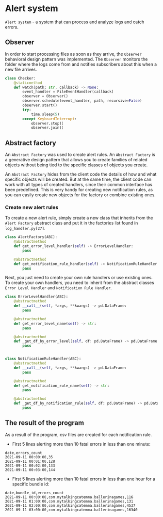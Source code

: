 # Alert system
`Alert system` - a system that can process and analyze logs and catch errors.

## Observer
In order to start processing files as soon as they arrive, the `Observer` behavioral design pattern was implemented. The `Observer` monitors the folder where the logs come from and notifies subscribers about this when a new file arrives.
```python
class Checker:
    @staticmethod
    def watch(path: str, callback) -> None:
        event_handler = FileEventHandler(callback)
        observer = Observer()
        observer.schedule(event_handler, path, recursive=False)
        observer.start()
        try:
            time.sleep(5)
        except KeyboardInterrupt:
            observer.stop()
            observer.join()
```

## Abstract factory
An `Abstract Factory` was used to create alert rules. An `Abstract Factory` is a generative design pattern that allows you to create families of related objects without being tied to the specific classes of objects you create.

An `Abstract Factory` hides from the client code the details of how and what specific objects will be created. But at the same time, the client code can work with all types of created handlers, since their common interface has been predefined. This is very handy for creating new notification rules, as you can easily create new objects for the factory or combine existing ones.

### Сreate new alert rules
To create a new alert rule, simply create a new class that inherits from the `Alert Factory` abstract class and put it in the factories list found in `log_handler.py[27]`.
```python
class AlertFactory(ABC):
    @abstractmethod
    def get_error_level_handler(self) -> ErrorLevelHandler:
        pass

    @abstractmethod
    def get_notification_rule_handler(self) -> NotificationRuleHandler:
        pass
```

Next, you just need to create your own rule handlers or use existing ones. To create your own handlers, you need to inherit from the abstract classes `Error Level Handler` and `Notification Rule Handler`.
```python
class ErrorLevelHandler(ABC):
    @abstractmethod
    def __call__(self, *args, **kwargs) -> pd.DataFrame:
        pass

    @abstractmethod
    def get_error_level_name(self) -> str:
        pass

    @abstractmethod
    def _get_df_by_error_level(self, df: pd.DataFrame) -> pd.DataFrame:
        pass


class NotificationRuleHandler(ABC):
    @abstractmethod
    def __call__(self, *args, **kwargs) -> pd.DataFrame:
        pass

    @abstractmethod
    def get_notification_rule_name(self) -> str:
        pass

    @abstractmethod
    def _get_df_by_notification_rule(self, df: pd.DataFrame) -> pd.DataFrame:
        pass
```

## The result of the program
As a result of the program, csv files are created for each notification rule.

- First 5 lines alerting more than 10 fatal errors in less than one minute: 
```text
date,errors_count
2021-09-11 00:00:00,35
2021-09-11 00:01:00,128
2021-09-11 00:02:00,133
2021-09-11 00:03:00,144
```

- First 5 lines alerting more than 10 fatal errors in less than one hour for a specific bundle id:
```text
date,bundle_id,errors_count
2021-09-11 00:00:00,com.mytalkingcatemma.ballerinagames,116
2021-09-11 01:00:00,com.mytalkingcatemma.ballerinagames,131
2021-09-11 02:00:00,com.mytalkingcatemma.ballerinagames,4537
2021-09-11 03:00:00,com.mytalkingcatemma.ballerinagames,16340
```